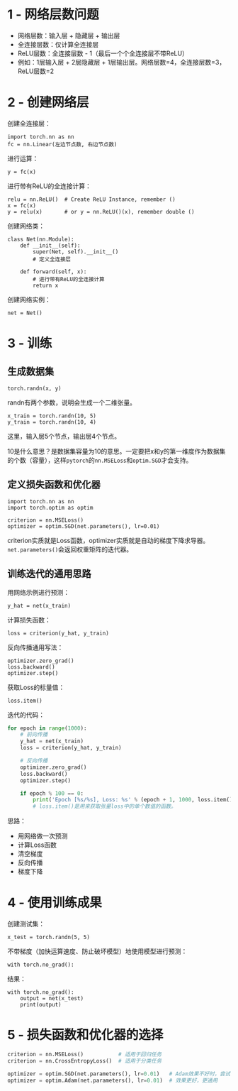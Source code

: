 # 1 - 网络层数问题

- 网络层数：输入层 + 隐藏层 + 输出层
- 全连接层数：仅计算全连接层
- ReLU层数：全连接层数 - 1（最后一个个全连接层不带ReLU）
- 例如：1层输入层 + 2层隐藏层 + 1层输出层。网络层数=4，全连接层数=3，ReLU层数=2

# 2 - 创建网络层

创建全连接层：

```
import torch.nn as nn
fc = nn.Linear(左边节点数, 右边节点数)
```

进行运算：

```
y = fc(x)
```

进行带有ReLU的全连接计算：

```
relu = nn.ReLU()  # Create ReLU Instance, remember ()
x = fc(x)
y = relu(x)       # or y = nn.ReLU()(x), remember double ()
```

创建网络类：

```
class Net(nn.Module):
    def __init__(self):
        super(Net, self).__init__()
        # 定义全连接层

    def forward(self, x):
        # 进行带有ReLU的全连接计算
        return x
```

创建网络实例：

```
net = Net()
```

# 3 - 训练

## 生成数据集

```
torch.randn(x, y)
```

randn有两个参数，说明会生成一个二维张量。

```
x_train = torch.randn(10, 5)
y_train = torch.randn(10, 4)
```

这里，输入层5个节点，输出层4个节点。

10是什么意思？是数据集容量为10的意思。一定要把x和y的第一维度作为数据集的个数（容量），这样`pytorch`的`nn.MSELoss`和`optim.SGD`才会支持。

## 定义损失函数和优化器

```
import torch.nn as nn
import torch.optim as optim

criterion = nn.MSELoss()
optimizer = optim.SGD(net.parameters(), lr=0.01)
```

criterion实质就是Loss函数，optimizer实质就是自动的梯度下降求导器。`net.parameters()`会返回权重矩阵的迭代器。

## 训练迭代的通用思路

用网络示例进行预测：

```
y_hat = net(x_train)
```

计算损失函数：

```
loss = criterion(y_hat, y_train)
```

反向传播通用写法：

```
optimizer.zero_grad()
loss.backward()
optimizer.step()
```

获取Loss的标量值：

```
loss.item()
```

迭代的代码：

```python
for epoch in range(1000):
    # 前向传播
    y_hat = net(x_train)
    loss = criterion(y_hat, y_train)

    # 反向传播
    optimizer.zero_grad()
    loss.backward()
    optimizer.step()

    if epoch % 100 == 0:
        print('Epoch [%s/%s], Loss: %s' % (epoch + 1, 1000, loss.item()))
        # loss.item()是用来获取张量loss中的单个数值的函数。
```

思路：

- 用网络做一次预测
- 计算Loss函数
- 清空梯度
- 反向传播
- 梯度下降

# 4 - 使用训练成果

创建测试集：

```
x_test = torch.randn(5, 5)
```

不带梯度（加快运算速度、防止破坏模型）地使用模型进行预测：

```
with torch.no_grad():
```

结果：

```
with torch.no_grad():
    output = net(x_test)
    print(output)
```

# 5 - 损失函数和优化器的选择

```python
criterion = nn.MSELoss()           # 适用于回归任务
criterion = nn.CrossEntropyLoss()  # 适用于分类任务
```

```python
optimizer = optim.SGD(net.parameters(), lr=0.01)   # Adam效果不好时，尝试使用
optimizer = optim.Adam(net.parameters(), lr=0.01)  # 效果更好，更通用
```


